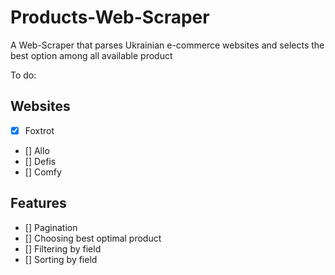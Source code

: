 # Products-Web-Scraper
A Web-Scraper that parses Ukrainian e-commerce websites and selects the best option among all available product

To do:
## Websites
- [x] Foxtrot
- [] Allo
- [] Defis
- [] Comfy

## Features
- [] Pagination
- [] Choosing best optimal product
- [] Filtering by field
- [] Sorting by field
